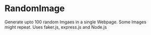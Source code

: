 # RandomImage

Generate upto 100 random Imgaes in a single Webpage. Some Images might repeat.
Uses faker.js, express.js and Node.js
